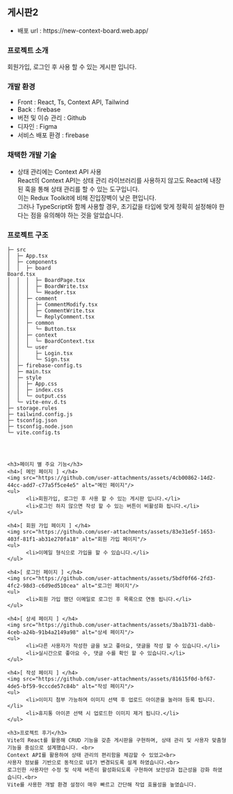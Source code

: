 <h2>게시판2</h2>

<ul>
        <li>배포 url : https://new-context-board.web.app/</li>
</ul>

<h3>프로젝트 소개</h3>
회원가입, 로그인 후 사용 할 수 있는 게시판 입니다.


<h3>개발 환경</h3>
<ul>
      <li>Front : React, Ts, Context API, Tailwind</li>
      <li>Back : firebase</li>
      <li>버전 및 이슈 관리 : Github</li>
      <li>디자인 : Figma</li>
      <li>서비스 배포 환경 : firebase</li>
</ul>


<h3>채택한 개발 기술</h3>
<ul>
      <li> 상태 관리에는 Context API 사용<br>
           React의 Context API는 상태 관리 라이브러리를 사용하지 않고도 React에 내장된 훅을 통해 상태 관리를 할 수 있는 도구입니다.<br> 
           이는 Redux Toolkit에 비해 진입장벽이 낮은 편입니다. <br>
           그러나 TypeScript와 함께 사용할 경우, 초기값을 타입에 맞게 정확히 설정해야 한다는 점을 유의해야 하는 것을 알았습니다.
      </li>
</ul>



<h3>프로젝트 구조</h3>

```
├─ src
│  ├─ App.tsx
│  ├─ components
│  │  ├─ board
Board.tsx
│  │  │  ├─ BoardPage.tsx
│  │  │  ├─ BoardWrite.tsx
│  │  │  └─ Header.tsx
│  │  ├─ comment
│  │  │  ├─ CommentModify.tsx
│  │  │  ├─ CommentWrite.tsx
│  │  │  └─ ReplyComment.tsx
│  │  ├─ common
│  │  │  └─ Button.tsx
│  │  ├─ context
│  │  │  └─ BoardContext.tsx
│  │  └─ user
│  │     ├─ Login.tsx
│  │     └─ Sign.tsx
│  ├─ firebase-config.ts
│  ├─ main.tsx
│  ├─ style
│  │  ├─ App.css
│  │  ├─ index.css
│  │  └─ output.css
│  └─ vite-env.d.ts
├─ storage.rules
├─ tailwind.config.js
├─ tsconfig.json
├─ tsconfig.node.json
└─ vite.config.ts




<h3>페이지 별 주요 기능</h3>
<h4>[ 메인 페이지 ] </h4>
<img src="https://github.com/user-attachments/assets/4cb00862-14d2-44cc-add7-c77a5f5ce4e5" alt="메인 페이지"/>
<ul>
      <li>회원가입, 로그인 후 사용 할 수 있는 게시판 입니다.</li>
      <li>로그인 하지 않으면 작성 할 수 있는 버튼이 비활성화 됩니다.</li>
</ul>

<h4>[ 회원 가입 페이지 ] </h4>
<img src="https://github.com/user-attachments/assets/83e31e5f-1653-403f-81f1-ab31e270fa18" alt="회원 가입 페이지"/>
<ul>
      <li>이메일 형식으로 가입을 할 수 있습니다.</li>
</ul>

<h4>[ 로그인 페이지 ] </h4>
<img src="https://github.com/user-attachments/assets/5bdf0f66-2fd3-4fc2-98d3-c6d9ed510cea" alt="로그인 페이지"/>
<ul>
      <li>회원 가입 했던 이메일로 로그인 후 목록으로 연동 됩니다.</li>
</ul>

<h4>[ 상세 페이지 ] </h4>
<img src="https://github.com/user-attachments/assets/3ba1b731-dabb-4ceb-a24b-91b4a2149a98" alt="상세 페이지"/>
<ul>
      <li>다른 사용자가 작성한 글을 보고 좋아요, 댓글을 작성 할 수 있습니다.</li>
      <li>실시간으로 좋아요 수, 댓글 수를 확인 할 수 있습니다.</li>
</ul>

<h4>[ 작성 페이지 ] </h4>
<img src="https://github.com/user-attachments/assets/81615f0d-bf67-4de5-bf59-9cccde57c84b" alt="작성 페이지"/>
<ul>
      <li>이미지 첨부 가능하며 이미지 선택 후 업로드 아이콘을 눌러야 등록 됩니다.</li>
      <li>휴지통 아이콘 선택 시 업로드한 이미지 제거 됩니다.</li>
</ul>

<h3>프로젝트 후기</h3>
Vite의 React를 활용해 CRUD 기능을 갖춘 게시판을 구현하며, 상태 관리 및 사용자 맞춤형 기능을 중심으로 설계했습니다. <br>
Context API를 활용하여 상태 관리의 편리함을 체감할 수 있었고<br>
사용자 정보를 기반으로 동적으로 UI가 변경되도록 설계 하였습니다.<br>
로그인한 사용자만 수정 및 삭제 버튼이 활성화되도록 구현하여 보안성과 접근성을 강화 하였습니다.<br>
Vite를 사용한 개발 환경 설정이 매우 빠르고 간단해 작업 효율성을 높였습니다.
